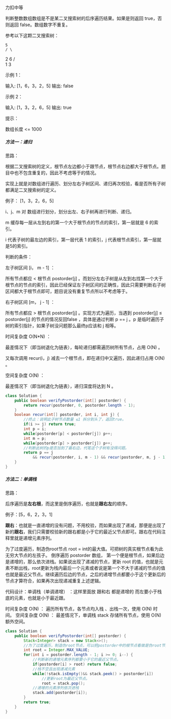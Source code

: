 力扣中等



判断整数数组数组是不是某二叉搜索树的后序遍历结果。如果是则返回 true，否则返回 false。数组数字不重复。

 

参考以下这颗二叉搜索树：

 	5
	/ \

   2   6
  / \
 1   3



示例 1：

输入: \[1，6，3，2，5]
输出: false

示例 2：

输入: \[1，3，2，6，5]
输出: true




提示：

数组长度 <= 1000





##### 方法一：递归

思路：

根据二叉搜索树的定义，根节点左边都小于跟节点，根节点右边都大于根节点。题目中也不包含重复的，因此不考虑等于的情况。

实现上就是对数组进行遍历、划分左右子树区间、递归再次校验，看是否所有子树都满足二叉搜索树的定义。



例子： \[1，3，2，6，5]

i、j、m 对 数组进行划分，划分出左、右子树再进行判断、递归。

m 缓存每一层从左到右的第一个大于根节点的节点的索引，第一层就是 6 的索引。

i 代表子树的最左边的索引，第一层代表 1 的索引，j 代表根节点索引，第一层就是5的索引。





判断的条件：

左子树区间 \[i， m - 1] ：

所有节点都应 < 根节点 postorder\[j]  。而划分左右子树是从左到右找第一个大于根节点的节点的索引，因此已经保证左子树区间的正确性，因此只需要判断右子树区间都大于根节点即可，题目说没有重复节点所以不考虑等于。

右子树区间 \[m， j - 1] ：

所有节点都应 > 根节点 postorder\[j]  。实现方式为遍历，当遇到 postorder\[j] ≤ postorder\[j] 的节点的情况反回false ，具体是通过判断 p == j 。p 是临时遍历子树的索引指针，如果子树没问题那么最终p应该和 j 相等。

 



时间复杂度 O(N*N) ： 

最差情况下（即当树退化为链表），每轮递归都需遍历树所有节点，占用 O(N) 。

又每次调用 recur(i，j) 减去一个根节点，即在递归中又遍历，因此递归占用 O(N) 。

空间复杂度 O(N) ： 

最差情况下（即当树退化为链表），递归深度将达到 N 。

````java
class Solution {
    public boolean verifyPostorder(int[] postorder) {
        return recur(postorder, 0, postorder.length - 1);
    }
    boolean recur(int[] postorder, int i, int j) {
        //终止：说明此子树节点数量 ≤1 拆分到头了，返回true。
        if(i >= j) return true;
        int p = i;
        while(postorder[p] < postorder[j]) p++;
        int m = p;
        while(postorder[p] > postorder[j]) p++;
        //判断此树的p是否加到了最右边，代笔这个子树有没得问题。
        return p == j 
            && recur(postorder, i, m - 1) && recur(postorder, m, j - 1);
    }
}
````

##### 方法二：单调栈







思路：

后序遍历是**左右根**，而这里是倒序遍历，也就是**跟右左**的顺序。

例子：[5，6，2，3，1]

**跟右**：也就是一直递增的没有问题，不用校验，而如果出现了递减，那便是出现了新的**跟右**，我们只需要校验新的跟右都是小于它的最近父节点即可。跟右在代码注释里就是递增元素序列。



为了过度遍历，制造伪root节点 root = int的最大值。可把树的真实根节点看为此无穷大节点的左孩子。
倒序遍历 postorder 数组， 第一个便是根节点，如果后边是递增的，那么依次进栈。如果说出现了递减的节点，更新 root 的值，也就是元素不断出栈，root更新为栈内最后一个元素或者说是第一个不大于递减的节点的值也就是最近父节点。继续遍历后边的节点，之后的递增节点都要小于这个更新后的节点才算符合，如果再次出现递减重复上述逻辑。

代码设计：单调栈（单调递增） ：这样里面放 跟和右  都是递增的        而左要小于栈底的元素，也就是小于最近跟。





时间复杂度 O(N) ： 遍历所有节点，各节点均入栈 、出栈一次，使用 O(N) 时间。
空间复杂度 O(N) ： 最差情况下，单调栈 stack 存储所有节点，使用 O(N)额外空间。

````java
class Solution {
    public boolean verifyPostorder(int[] postorder) {
        Stack<Integer> stack = new Stack<>();
        //为了过度遍历，制造伪root节点，可以把postorder中的根节点看做是伪root节点的左孩子。
        int root = Integer.MAX_VALUE;
        for(int i = postorder.length - 1; i >= 0; i--) {
            //判断新的递增元素序列都要小于它的最近父节点。
            if(postorder[i] > root) return false;
            //栈不空且出现递减元素
            while(!stack.isEmpty()&& stack.peek() > postorder[i])
                //更新root为最近父节点。
            	root = stack.pop();
            //递增的元素序列依次进栈
            stack.add(postorder[i]);
        }
        return true;
    }
}
````

